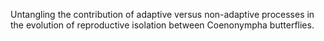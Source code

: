 
Untangling the contribution of adaptive versus non-adaptive processes in the evolution of reproductive isolation between Coenonympha butterflies.
